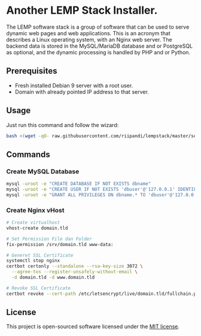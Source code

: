 # Another LEMP Stack Installer.

The LEMP software stack is a group of software that can be used to
serve dynamic web pages and web applications. This is an acronym
that describes a Linux operating system, with an Nginx web server.
The backend data is stored in the MySQL/MariaDB database and or
PostgreSQL as optional, and the dynamic processing is handled by
PHP and or Python.

## Prerequisites

- Fresh installed Debian 9 server with a root user.
- Domain with already pointed IP address to that server.

## Usage

Just run this command and follow the wizard:

```bash
bash <(wget -qO- raw.githubusercontent.com/riipandi/lempstack/master/setup.sh)
```

## Commands

### Create MySQL Database

```bash
mysql -uroot -e "CREATE DATABASE IF NOT EXISTS dbname"
mysql -uroot -e "CREATE USER IF NOT EXISTS 'dbuser'@'127.0.0.1' IDENTIFIED BY 'dbpass'"
mysql -uroot -e "GRANT ALL PRIVILEGES ON dbname.* TO 'dbuser'@'127.0.0.1'; FLUSH PRIVILEGES"
```

### Create Nginx vHost

```bash
# Create virtualhost
vhost-create domain.tld

# Set Permission File dan Folder
fix-permission /srv/domain.tld www-data:

# Generet SSL Certificate
systemctl stop nginx
certbot certonly --standalone --rsa-key-size 3072 \
  --agree-tos --register-unsafely-without-email \
  -d domain.tld -d www.domain.tld

# Revoke SSL Certificate
certbot revoke --cert-path /etc/letsencrypt/live/domain.tld/fullchain.pem
```

## License

This project is open-sourced software licensed under the
[MIT license](https://opensource.org/licenses/MIT).
